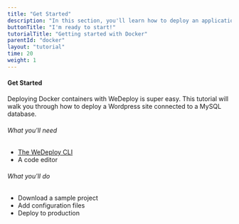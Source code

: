 ```yaml
---
title: "Get Started"
description: "In this section, you'll learn how to deploy an application using Docker."
buttonTitle: "I'm ready to start!"
tutorialTitle: "Getting started with Docker"
parentId: "docker"
layout: "tutorial"
time: 20
weight: 1
---
```


#### Get Started

Deploying Docker containers with WeDeploy is super easy. This tutorial will walk you through how to deploy a Wordpress site connected to a MySQL database.

###### What you'll need

<ul class="checklist">
  <li><a href="https://wedeploy.com/docs/intro/using-the-command-line.html" target="_blank">The WeDeploy CLI</a></li>
  <li>A code editor</li>
</ul>

###### What you'll do

<ul class="checklist">
  <li>Download a sample project</li>
  <li>Add configuration files</li>
  <li>Deploy to production</li>
</ul>

